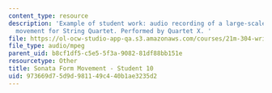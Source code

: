 ```yaml
---
content_type: resource
description: 'Example of student work: audio recording of a large-scale Sonata form
  movement for String Quartet. Performed by Quartet X. '
file: https://ol-ocw-studio-app-qa.s3.amazonaws.com/courses/21m-304-writing-in-tonal-forms-ii-spring-2009/973669d75d9d981149c440b1ae3235d2_quartet10.mp3
file_type: audio/mpeg
parent_uid: b8cf1df5-c5e5-5f3a-9082-81df88bb151e
resourcetype: Other
title: Sonata Form Movement - Student 10
uid: 973669d7-5d9d-9811-49c4-40b1ae3235d2
---
```

